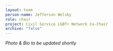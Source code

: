 ```yaml
---
layout: team
person-name: Jefferson Welsby
role: chair
project: Civil Service LGBT+ Network Co-Chair
archive: "false"
---
```

*P﻿hoto & Bio to be updated shortly*